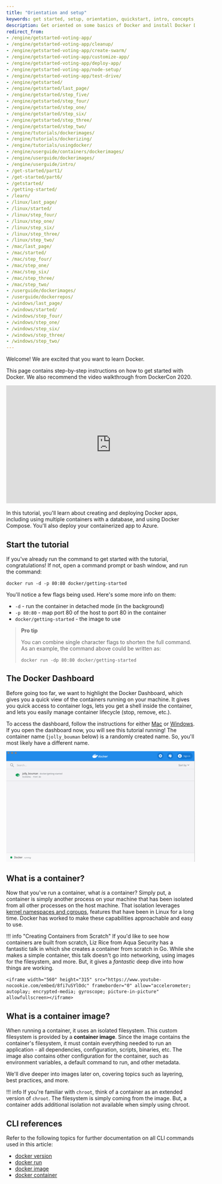 ```yaml
---
title: "Orientation and setup"
keywords: get started, setup, orientation, quickstart, intro, concepts, containers, docker desktop
description: Get oriented on some basics of Docker and install Docker Desktop.
redirect_from:
- /engine/getstarted-voting-app/
- /engine/getstarted-voting-app/cleanup/
- /engine/getstarted-voting-app/create-swarm/
- /engine/getstarted-voting-app/customize-app/
- /engine/getstarted-voting-app/deploy-app/
- /engine/getstarted-voting-app/node-setup/
- /engine/getstarted-voting-app/test-drive/
- /engine/getstarted/
- /engine/getstarted/last_page/
- /engine/getstarted/step_five/
- /engine/getstarted/step_four/
- /engine/getstarted/step_one/
- /engine/getstarted/step_six/
- /engine/getstarted/step_three/
- /engine/getstarted/step_two/
- /engine/tutorials/dockerimages/
- /engine/tutorials/dockerizing/
- /engine/tutorials/usingdocker/
- /engine/userguide/containers/dockerimages/
- /engine/userguide/dockerimages/
- /engine/userguide/intro/
- /get-started/part1/
- /get-started/part6/
- /getstarted/
- /getting-started/
- /learn/
- /linux/last_page/
- /linux/started/
- /linux/step_four/
- /linux/step_one/
- /linux/step_six/
- /linux/step_three/
- /linux/step_two/
- /mac/last_page/
- /mac/started/
- /mac/step_four/
- /mac/step_one/
- /mac/step_six/
- /mac/step_three/
- /mac/step_two/
- /userguide/dockerimages/
- /userguide/dockerrepos/
- /windows/last_page/
- /windows/started/
- /windows/step_four/
- /windows/step_one/
- /windows/step_six/
- /windows/step_three/
- /windows/step_two/
---
```



Welcome! We are excited that you want to learn Docker.

This page contains step-by-step instructions on how to get started with Docker. We also recommend the video walkthrough from DockerCon 2020.

<iframe width="560" height="315" src="https://www.youtube-nocookie.com/embed/iqqDU2crIEQ?start=30" frameborder="0" allow="accelerometer; autoplay; encrypted-media; gyroscope; picture-in-picture" allowfullscreen></iframe>

In this tutorial, you'll learn about creating and deploying Docker apps, including using multiple containers with a database, and using Docker Compose. You'll also deploy your containerized app to Azure.

## Start the tutorial

If you've already run the command to get started with the tutorial, congratulations! If not, open a command prompt or bash window, and run the command:

```cli
docker run -d -p 80:80 docker/getting-started
```

You'll notice a few flags being used. Here's some more info on them:

- `-d` - run the container in detached mode (in the background)
- `-p 80:80` - map port 80 of the host to port 80 in the container
- `docker/getting-started` - the image to use

>**Pro tip**
>
>You can combine single character flags to shorten the full command.
>As an example, the command above could be written as:
>```
>docker run -dp 80:80 docker/getting-started
>```
> 

## The Docker Dashboard

Before going too far, we want to highlight the Docker Dashboard, which gives
you a quick view of the containers running on your machine. It gives you quick
access to container logs, lets you get a shell inside the container, and lets you
easily manage container lifecycle (stop, remove, etc.). 

To access the dashboard, follow the instructions for either 
[Mac](https://docs.docker.com/docker-for-mac/dashboard/) or 
[Windows](https://docs.docker.com/docker-for-windows/dashboard/). If you open the dashboard
now, you will see this tutorial running! The container name (`jolly_bouman` below) is a
randomly created name. So, you'll most likely have a different name.

![Tutorial container running in Docker Dashboard](images/tutorial-in-dashboard.png)


## What is a container?

Now that you've run a container, what _is_ a container? Simply put, a container is
simply another process on your machine that has been isolated from all other processes
on the host machine. That isolation leverages [kernel namespaces and cgroups](https://medium.com/@saschagrunert/demystifying-containers-part-i-kernel-space-2c53d6979504), features that have been 
in Linux for a long time. Docker has worked to make these capabilities approachable and easy to use.

!!! info "Creating Containers from Scratch"
    If you'd like to see how containers are built from scratch, Liz Rice from Aqua Security
    has a fantastic talk in which she creates a container from scratch in Go. While she makes
    a simple container, this talk doesn't go into networking, using images for the filesystem, 
    and more. But, it gives a _fantastic_ deep dive into how things are working.

    <iframe width="560" height="315" src="https://www.youtube-nocookie.com/embed/8fi7uSYlOdc" frameborder="0" allow="accelerometer; autoplay; encrypted-media; gyroscope; picture-in-picture" allowfullscreen></iframe>

## What is a container image?

When running a container, it uses an isolated filesystem. This custom filesystem is provided 
by a **container image**. Since the image contains the container's filesystem, it must contain everything 
needed to run an application - all dependencies, configuration, scripts, binaries, etc. The 
image also contains other configuration for the container, such as environment variables,
a default command to run, and other metadata.

We'll dive deeper into images later on, covering topics such as layering, best practices, and more.

!!! info
    If you're familiar with `chroot`, think of a container as an extended version of `chroot`. The
    filesystem is simply coming from the image. But, a container adds additional isolation not
    available when simply using chroot.

## CLI references

Refer to the following topics for further documentation on all CLI commands used in this article:

- [docker version](https://docs.docker.com/engine/reference/commandline/version/)
- [docker run](https://docs.docker.com/engine/reference/commandline/run/)
- [docker image](https://docs.docker.com/engine/reference/commandline/image/)
- [docker container](https://docs.docker.com/engine/reference/commandline/container/)

